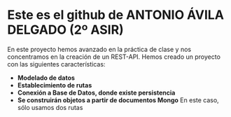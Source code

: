 # Este es el github de **ANTONIO ÁVILA DELGADO** (2º ASIR)
En este proyecto hemos avanzado en la práctica de clase y nos concentramos en la creación de un REST-API.
Hemos creado un proyecto con las siguientes características:
* **Modelado de datos**
* **Establecimiento de rutas**
* **Conexión a Base de Datos, donde existe persistencia**
* **Se construirán objetos a partir de documentos Mongo**
En este caso, sólo usamos dos rutas 


